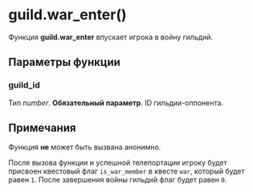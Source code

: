 # guild.war_enter()
Функция **guild.war_enter** впускает игрока в войну гильдий.

## Параметры функции
### guild_id
Тип *number*. **Обязательный параметр**. ID гильдии-оппонента.

## Примечания
Функция **не** может быть вызвана анонимно.

После вызова функции и успешной телепортации игроку будет присвоен квестовый флаг `is_war_member` в квесте `war`, который будет равен `1`. После завершения войны гильдий флаг будет равен `0`.